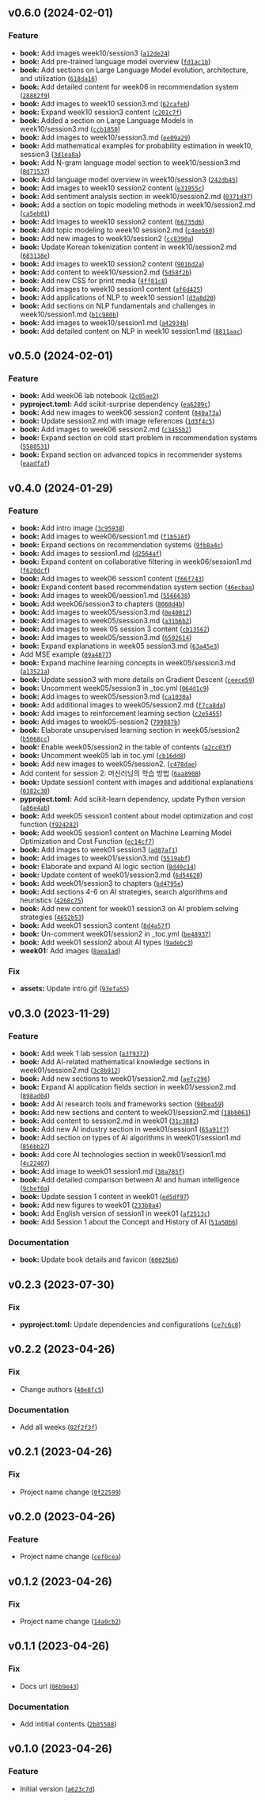 <!--next-version-placeholder-->

## v0.6.0 (2024-02-01)

### Feature

* **book:** Add images week10/session3 ([`a12de24`](https://github.com/chu-aie/aibasics/commit/a12de245c6eac021ff475b052aec06f948df2fc3))
* **book:** Add pre-trained language model overview ([`fd1ac1b`](https://github.com/chu-aie/aibasics/commit/fd1ac1b2d3385ba2ddbfc6ce910faf46ec4998b0))
* **book:** Add sections on Large Language Model evolution, architecture, and utilization ([`618da16`](https://github.com/chu-aie/aibasics/commit/618da16eaf1b62f70ce4102e1885978abb2afce1))
* **book:** Add detailed content for week06 in recommendation system ([`28882f9`](https://github.com/chu-aie/aibasics/commit/28882f9bbb3b909fe15643c7e0a63b960b32f8a2))
* **book:** Add images to week10 session3.md ([`62cafeb`](https://github.com/chu-aie/aibasics/commit/62cafeb25502c93b046f29e4dc67239d387714fe))
* **book:** Expand week10 session3 content ([`c201c7f`](https://github.com/chu-aie/aibasics/commit/c201c7f33153d0d9355b1bfd7f892418be0fddbb))
* **book:** Added a section on Large Language Models in week10/session3.md ([`ccb1850`](https://github.com/chu-aie/aibasics/commit/ccb1850af52fe7087fa2b13fcfcbe46d73db402f))
* **book:** Add images to week10/session3.md ([`ee09a29`](https://github.com/chu-aie/aibasics/commit/ee09a290d7cfc2674952eb3e8849dd7780b08833))
* **book:** Add mathematical examples for probability estimation in week10, session3 ([`3d1ea8a`](https://github.com/chu-aie/aibasics/commit/3d1ea8a347289b27635bd70ef6f72fff1a75275a))
* **book:** Add N-gram language model section to week10/session3.md ([`8d71537`](https://github.com/chu-aie/aibasics/commit/8d71537e53cfefd58808593a27597b3510a172df))
* **book:** Add language model overview in week10/session3 ([`242db45`](https://github.com/chu-aie/aibasics/commit/242db45e1826ad1053386abb77be36fabcb566a7))
* **book:** Add images to week10 session2 content ([`e31955c`](https://github.com/chu-aie/aibasics/commit/e31955ceb7a368d485645efb9ff4f76129f209f1))
* **book:** Add sentiment analysis section in week10/session2.md ([`0371d37`](https://github.com/chu-aie/aibasics/commit/0371d37c81f23cba305a0b8feb72f115f2afe4d4))
* **book:** Add a section on topic modeling methods in week10/session2.md ([`ca5eb01`](https://github.com/chu-aie/aibasics/commit/ca5eb0119a92f650a7979a3d4af7260f5776130a))
* **book:** Add images to week10 session2 content ([`66735d6`](https://github.com/chu-aie/aibasics/commit/66735d69174db4235bf2ebef3b64167b0326ec47))
* **book:** Add topic modeling to week10 session2.md ([`c4eeb50`](https://github.com/chu-aie/aibasics/commit/c4eeb50bff33911bcf4cf0c452e5f9ccce71ba89))
* **book:** Add new images to week10/session2 ([`cc8390a`](https://github.com/chu-aie/aibasics/commit/cc8390a557e767c9c92240b9e0076076a45acefe))
* **book:** Update Korean tokenization content in week10/session2.md ([`683138e`](https://github.com/chu-aie/aibasics/commit/683138ee6e565f43bd86ae896c84df56a8f52599))
* **book:** Add images to week10 session2 content ([`9016d2a`](https://github.com/chu-aie/aibasics/commit/9016d2a3d81998c54ef444e1159f05bf55dfcfe3))
* **book:** Add content to week10/session2.md ([`5d58f2b`](https://github.com/chu-aie/aibasics/commit/5d58f2bee2abe02b1deb44b9946f9fa6ab90a7d1))
* **book:** Add new CSS for print media ([`4ff81c8`](https://github.com/chu-aie/aibasics/commit/4ff81c841b899e04f268803d8a504bdc737122a6))
* **book:** Add images to week10 session1 content ([`af6d425`](https://github.com/chu-aie/aibasics/commit/af6d4256dc86d0f78cd766f8483e41a5cd862876))
* **book:** Add applications of NLP to week10 session1 ([`d3a8d20`](https://github.com/chu-aie/aibasics/commit/d3a8d20a4aa7f80e07b6f3d19ce65ae15ebe92c9))
* **book:** Add sections on NLP fundamentals and challenges in week10/session1.md ([`b1c980b`](https://github.com/chu-aie/aibasics/commit/b1c980bcc3aa9744d9741cd52a479a34f567d469))
* **book:** Add images to week10/session1.md ([`a42934b`](https://github.com/chu-aie/aibasics/commit/a42934bc8c085e52259e29827d6b4f390da8b5ef))
* **book:** Add detailed content on NLP in week10 session1.md ([`8811aac`](https://github.com/chu-aie/aibasics/commit/8811aac784313e893b8efc69f6f48ce370144150))

## v0.5.0 (2024-02-01)

### Feature

* **book:** Add week06 lab notebook ([`2c05ae2`](https://github.com/chu-aie/aibasics/commit/2c05ae2a609dc233ff32dbd51a1d105c3ac7c362))
* **pyproject.toml:** Add scikit-surprise dependency ([`ea6209c`](https://github.com/chu-aie/aibasics/commit/ea6209c5eacb28af73ce9250b4901fc4fb900c0b))
* **book:** Add new images to week06 session2 content ([`840a73a`](https://github.com/chu-aie/aibasics/commit/840a73aa09653cefe53286bcc09c27043e0c0e42))
* **book:** Update session2.md with image references ([`1d3f4c5`](https://github.com/chu-aie/aibasics/commit/1d3f4c5f10f523dbe3669ddd0c703432b49b9e57))
* **book:** Add images to week06 session2.md ([`c3455b2`](https://github.com/chu-aie/aibasics/commit/c3455b2c393721bc891aefe632bd1afdf4402b7c))
* **book:** Expand section on cold start problem in recommendation systems ([`5580531`](https://github.com/chu-aie/aibasics/commit/55805315b8d1b7867282aba751167f300017892c))
* **book:** Expand section on advanced topics in recommender systems ([`eaadfaf`](https://github.com/chu-aie/aibasics/commit/eaadfaff80713f862baebd8b77981be1623e16c9))

## v0.4.0 (2024-01-29)

### Feature

* **book:** Add intro image ([`3c95938`](https://github.com/chu-aie/aibasics/commit/3c95938ba5821921eb7849603d7132aab0c426ef))
* **book:** Add images to week06/session1.md ([`f1b516f`](https://github.com/chu-aie/aibasics/commit/f1b516f2dbcb1fade0cc1d91fc8fa183a77a8288))
* **book:** Expand sections on recommendation systems ([`9fb8a4c`](https://github.com/chu-aie/aibasics/commit/9fb8a4cc1077feee60ef5aa04c73310a81615960))
* **book:** Add images to session1.md ([`d2564af`](https://github.com/chu-aie/aibasics/commit/d2564afc4b8e6ed8a0d2cf4581fd3433e20d21a3))
* **book:** Expand content on collaborative filtering in week06/session1.md ([`f620dcf`](https://github.com/chu-aie/aibasics/commit/f620dcf17a6017b25a277ecd92d8f4014c88dc42))
* **book:** Add images to week06 session1 content ([`f66f743`](https://github.com/chu-aie/aibasics/commit/f66f74396c4a4100ce70833d3a46a7518dc409f3))
* **book:** Expand content based recommendation system section ([`46ecbaa`](https://github.com/chu-aie/aibasics/commit/46ecbaa513d2099f50c59907d42f8493bc12038b))
* **book:** Add images to week06/session1.md ([`5566638`](https://github.com/chu-aie/aibasics/commit/5566638311116de430c86af79edb425f0e837cd9))
* **book:** Add week06/session3 to chapters ([`8068d4b`](https://github.com/chu-aie/aibasics/commit/8068d4bccf461b3ef0b4b3297807e852ecbc19da))
* **book:** Add images to week05/session3.md ([`0e40012`](https://github.com/chu-aie/aibasics/commit/0e40012e1be5f14db376d1bbe6b4e1cb27de41a8))
* **book:** Add images to week05/session3.md ([`a31b6b2`](https://github.com/chu-aie/aibasics/commit/a31b6b2939025d932c4587c60a08d291b0327356))
* **book:** Add images to week 05 session 3 content ([`cb13562`](https://github.com/chu-aie/aibasics/commit/cb13562a916db427ae2055256f710e788a696b6e))
* **book:** Add images to week05/session3.md ([`6592614`](https://github.com/chu-aie/aibasics/commit/6592614426fd0f65e01e4ef732b1fd982157b3da))
* **book:** Expand explanations in week05 session3.md ([`63a45e3`](https://github.com/chu-aie/aibasics/commit/63a45e35481925abcc875ef45126c791d205df7f))
* Add MSE example ([`09a4877`](https://github.com/chu-aie/aibasics/commit/09a48772208316c1894d5b6aec7b43aeee7679b6))
* **book:** Expand machine learning concepts in week05/session3.md ([`a13521a`](https://github.com/chu-aie/aibasics/commit/a13521a96a3e2c2644efade3f166bb666c60e353))
* **book:** Update session3 with more details on Gradient Descent ([`ceece59`](https://github.com/chu-aie/aibasics/commit/ceece59190846640c16b7cbb1efc9af0ba12fc81))
* **book:** Uncomment week05/session3 in _toc.yml ([`064d1c9`](https://github.com/chu-aie/aibasics/commit/064d1c9f2dcc6b7b1abf42d96739937735a75917))
* **book:** Add images to week05/session3.md ([`ca1030a`](https://github.com/chu-aie/aibasics/commit/ca1030a569421dcc94110c2b88cfb40bb1ef9dbd))
* **book:** Add additional images to week05/session2.md ([`f7ca8da`](https://github.com/chu-aie/aibasics/commit/f7ca8da038977d0fc02d213320701737ff9d706f))
* **book:** Add images to reinforcement learning section ([`c2e5455`](https://github.com/chu-aie/aibasics/commit/c2e545572e1120b373670cd9e8072fb1e3798683))
* **book:** Add images to week05-session2 ([`799887b`](https://github.com/chu-aie/aibasics/commit/799887bc72bef0f02cadab4b087b85effaab4e9b))
* **book:** Elaborate unsupervised learning section in week05/session2 ([`b5068cc`](https://github.com/chu-aie/aibasics/commit/b5068cc61b2d31f06dbd28ba7858229d76fbfaea))
* **book:** Enable week05/session2 in the table of contents ([`a2cc03f`](https://github.com/chu-aie/aibasics/commit/a2cc03f57291c85b3edccf662020a597e51322ac))
* **book:** Uncomment week05 lab in toc.yml ([`cb16dd8`](https://github.com/chu-aie/aibasics/commit/cb16dd83c3000daffe243fc9a8ee0f6f798cd938))
* **book:** Add new images to week05/session2. ([`c478dae`](https://github.com/chu-aie/aibasics/commit/c478dae4d9a0fff225670df3e2d669e18f9bc847))
* Add content for session 2: 머신러닝의 학습 방법 ([`6aa8908`](https://github.com/chu-aie/aibasics/commit/6aa8908ec182a77c1f44c76506ede751f1c7e444))
* **book:** Update session1 content with images and additional explanations ([`0382c30`](https://github.com/chu-aie/aibasics/commit/0382c30a4ffda0c19b65a0c93adba6b0a713147b))
* **pyproject.toml:** Add scikit-learn dependency, update Python version ([`a86e4ab`](https://github.com/chu-aie/aibasics/commit/a86e4ab11681813c911b9a78fb1a18bc0d5ba265))
* **book:** Add week05 session1 content about model optimization and cost function ([`f924282`](https://github.com/chu-aie/aibasics/commit/f9242828ddf939af21b5e4d0a9135cc83b914da5))
* **book:** Add week05 session1 content on Machine Learning Model Optimization and Cost Function ([`ec14cf7`](https://github.com/chu-aie/aibasics/commit/ec14cf7a91e654d5fe8e11f84de77b5bf090de68))
* **book:** Add images to week01 session3 ([`ad87af1`](https://github.com/chu-aie/aibasics/commit/ad87af104862ec3e57a0520cebef864cac7c0cd7))
* **book:** Add images to week01/session3.md ([`5519abf`](https://github.com/chu-aie/aibasics/commit/5519abfa7d35eb8fd1f7ea83567dc426d0373b0e))
* **book:** Elaborate and expand AI logic section ([`8d40c14`](https://github.com/chu-aie/aibasics/commit/8d40c1431a508bfcd1d3fc04de27094c2226f78d))
* **book:** Update content of week01/session3.md ([`6d54620`](https://github.com/chu-aie/aibasics/commit/6d5462078dde1ea70f0a1e3f40ecc96cb83dc66e))
* **book:** Add week01/session3 to chapters ([`bd4795e`](https://github.com/chu-aie/aibasics/commit/bd4795e8d4c7ec10eef59e0e5e07cb64e269ef9a))
* **book:** Add sections 4-6 on AI strategies, search algorithms and heuristics ([`4268c75`](https://github.com/chu-aie/aibasics/commit/4268c751236f9ca8c2006960a18ae554d95d0c5d))
* **book:** Add new content for week01 session3 on AI problem solving strategies ([`4652b53`](https://github.com/chu-aie/aibasics/commit/4652b539d0abec3a4f49f5cdb8f1cedd3777ad63))
* **book:** Add week01 session3 content ([`8d4a57f`](https://github.com/chu-aie/aibasics/commit/8d4a57ff472d7f8eaeba466dbed904272e40ffed))
* **book:** Un-comment week01/session2 in _toc.yml ([`be48937`](https://github.com/chu-aie/aibasics/commit/be48937f791417738724d7fc72763222f4a87485))
* **book:** Add week01 session2 about AI types ([`9adebc3`](https://github.com/chu-aie/aibasics/commit/9adebc3d6a991806d3075dcb03954b7c14a90ba0))
* **week01:** Add images ([`8aea1ad`](https://github.com/chu-aie/aibasics/commit/8aea1adacc83ae2f3a52ac87c3cb4536e9056e24))

### Fix

* **assets:** Update intro.gif ([`93efa55`](https://github.com/chu-aie/aibasics/commit/93efa553df7dbec4cc939251a7907e8b5a50b790))

## v0.3.0 (2023-11-29)

### Feature

* **book:** Add week 1 lab session ([`a3f9372`](https://github.com/chu-aie/aibasics/commit/a3f93729275170078137727395747cbb1c9139b3))
* **book:** Add AI-related mathematical knowledge sections in week01/session2.md ([`3c8b912`](https://github.com/chu-aie/aibasics/commit/3c8b912527f8f2e26a260e3d38f2101527924184))
* **book:** Add new sections to week01/session2.md ([`ae7c296`](https://github.com/chu-aie/aibasics/commit/ae7c29653242363f378b57a19e8adbbe209cbe1f))
* **book:** Expand AI application fields section in week01/session2.md ([`898ad04`](https://github.com/chu-aie/aibasics/commit/898ad043534c06590cb63db85853e676edb1115d))
* **book:** Add AI research tools and frameworks section ([`90bea59`](https://github.com/chu-aie/aibasics/commit/90bea59bf75d9fd8d6cd4f61874e96ccb7edea4d))
* **book:** Add new sections and content to week01/session2.md ([`18bb061`](https://github.com/chu-aie/aibasics/commit/18bb061f2b522a6fcbaee302e5e2fb394077bd9f))
* **book:** Add content to session2.md in week01 ([`31c3882`](https://github.com/chu-aie/aibasics/commit/31c38826530f92dce5d8a39903cb26b2646118b6))
* **book:** Add new AI industry section in week01/session1 ([`65a91f7`](https://github.com/chu-aie/aibasics/commit/65a91f7af981aa1a8b5e84dc30c797c6d8cca29a))
* **book:** Add section on types of AI algorithms in week01/session1.md ([`856bb27`](https://github.com/chu-aie/aibasics/commit/856bb27d51d1cbe87381f006000ccac750770797))
* **book:** Add core AI technologies section in week01/session1.md ([`4c22407`](https://github.com/chu-aie/aibasics/commit/4c22407e8a160a120907f9c5b8569a607adb8d66))
* **book:** Add image to week01 session1.md ([`38a785f`](https://github.com/chu-aie/aibasics/commit/38a785f18b381cce957b093aa67cc82872830823))
* **book:** Add detailed comparison between AI and human intelligence ([`9cbef0a`](https://github.com/chu-aie/aibasics/commit/9cbef0a08ec767cd63708d79574372a9e117a575))
* **book:** Update session 1 content in week01 ([`ed5df97`](https://github.com/chu-aie/aibasics/commit/ed5df9725c1d4aa12cfc238d7a64fc65782e1159))
* **book:** Add new figures to week01 ([`233b8a4`](https://github.com/chu-aie/aibasics/commit/233b8a4a2f2029f6bfa8a1aa425f17b3617231a8))
* **book:** Add English version of session1 in week01 ([`af2513c`](https://github.com/chu-aie/aibasics/commit/af2513c30f233698f575ade75d17904109e44054))
* **book:** Add Session 1 about the Concept and History of AI ([`51a50b6`](https://github.com/chu-aie/aibasics/commit/51a50b6ebdbc2a54dca5f693a89cb4d09602b154))

### Documentation

* **book:** Update book details and favicon ([`60025b6`](https://github.com/chu-aie/aibasics/commit/60025b68e88ac3f24ba0bf0102a3aebd1edaa664))

## v0.2.3 (2023-07-30)
### Fix
* **pyproject.toml:** Update dependencies and configurations ([`ce7c6c8`](https://github.com/chu-aie/aibasics/commit/ce7c6c87e1cef97e4e28a3bf87315cc4e3de4737))

## v0.2.2 (2023-04-26)
### Fix
* Change authors ([`40e8fc5`](https://github.com/chu-aie/aibasics/commit/40e8fc570a266d89a9f80a11ca95f64af78fd5ae))

### Documentation
* Add all weeks ([`02f2f3f`](https://github.com/chu-aie/aibasics/commit/02f2f3f0078d416e8a7170cec397897036a1c24b))

## v0.2.1 (2023-04-26)
### Fix
* Project name change ([`0f22599`](https://github.com/chu-aie/aibasics/commit/0f22599b62197e15fa916f71a8ea07825be74952))

## v0.2.0 (2023-04-26)
### Feature
* Project name change ([`cef0cea`](https://github.com/chu-aie/aibasics/commit/cef0cea37aa8e0436027af3feedba6e6ddfd988a))

## v0.1.2 (2023-04-26)
### Fix
* Project name change ([`14a0cb2`](https://github.com/chu-aie/aig/commit/14a0cb2162c50acf6c9ca3b72f88bb0d8581d5cb))

## v0.1.1 (2023-04-26)
### Fix
* Docs url ([`06b9e43`](https://github.com/chu-aie/aig/commit/06b9e4335a12817e30744f971ef3fc7995233fd4))

### Documentation
* Add intitial contents ([`2b85508`](https://github.com/chu-aie/aig/commit/2b855082e73b25e96cab36bc8613f8f514ad0182))

## v0.1.0 (2023-04-26)
### Feature
* Initial version ([`a623c7d`](https://github.com/chu-aie/aig/commit/a623c7d3403a00a3ea5c7561aee2d712d646168f))
